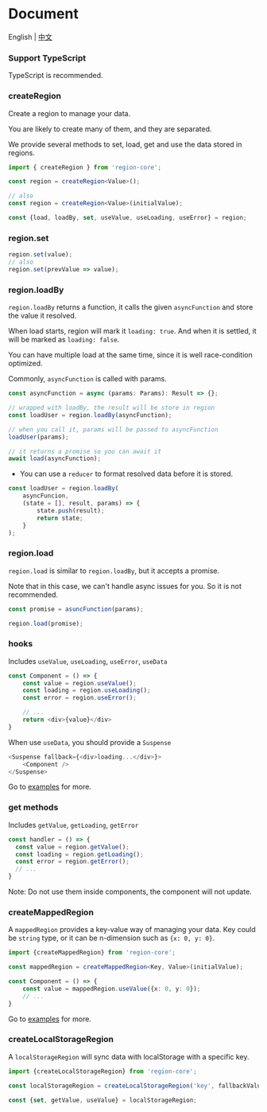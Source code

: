 # Document

English | [中文](https://github.com/regionjs/region-core/blob/master/docs/Document-zh_CN.md)

### Support TypeScript

TypeScript is recommended.

### createRegion

Create a region to manage your data.

You are likely to create many of them, and they are separated.

We provide several methods to set, load, get and use the data stored in regions.

```typescript
import { createRegion } from 'region-core';

const region = createRegion<Value>();

// also
const region = createRegion<Value>(initialValue);

const {load, loadBy, set, useValue, useLoading, useError} = region;
```

### region.set

```typescript
region.set(value);
// also
region.set(prevValue => value);
```

### region.loadBy

`region.loadBy` returns a function, it calls the given `asyncFunction` and store the value it resolved.

When load starts, region will mark it `loading: true`. And when it is settled, it will be marked as `loading: false`.

You can have multiple load at the same time, since it is well race-condition optimized.

Commonly, `asyncFunction` is called with params.

```typescript
const asyncFunction = async (params: Params): Result => {};

// wrapped with loadBy, the result will be store in region
const loadUser = region.loadBy(asyncFunction);

// when you call it, params will be passed to asyncFunction
loadUser(params);

// it returns a promise so you can await it
await load(asyncFunction);
```

- You can use a `reducer` to format resolved data before it is stored.

```typescript
const loadUser = region.loadBy(
    asyncFuncion,
    (state = [], result, params) => {
        state.push(result);
        return state;
    }
);
```

### region.load

`region.load` is similar to `region.loadBy`, but it accepts a promise.

Note that in this case, we can't handle async issues for you. So it is not recommended.

```typescript
const promise = asuncFunction(params);

region.load(promise);
```

### hooks

Includes `useValue`, `useLoading`, `useError`, `useData`

```typescript jsx
const Component = () => {
    const value = region.useValue();
    const loading = region.useLoading();
    const error = region.useError();

    // ...
    return <div>{value}</div>
}
```

When use `useData`, you should provide a `Suspense`

```typescript jsx
<Suspense fallback={<div>loading...</div>}>
    <Component />
</Suspense>
```

Go to [examples](https://regionjs.github.io/region-core/#UseValue) for more.

### get methods

Includes `getValue`, `getLoading`, `getError`

```typescript
const handler = () => {
  const value = region.getValue();
  const loading = region.getLoading();
  const error = region.getError();
  // ...
}
```

Note: Do not use them inside components, the component will not update.

### createMappedRegion

A `mappedRegion` provides a key-value way of managing your data. Key could be `string` type, or it can be n-dimension such as `{x: 0, y: 0}`.

```typescript jsx
import {createMappedRegion} from 'region-core';

const mappedRegion = createMappedRegion<Key, Value>(initialValue);

const Component = () => {
    const value = mappedRegion.useValue({x: 0, y: 0});
    // ...
}
```

Go to [examples](https://regionjs.github.io/region-core/#MappedRegion) for more.

### createLocalStorageRegion

A `localStorageRegion` will sync data with localStorage with a specific key.

```typescript
import {createLocalStorageRegion} from 'region-core';

const localStorageRegion = createLocalStorageRegion('key', fallbackValue);

const {set, getValue, useValue} = localStorageRegion;
```

